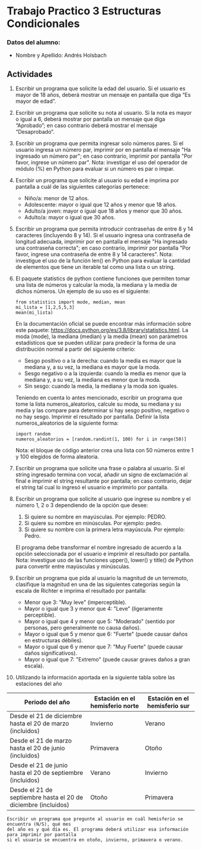 # Trabajo Practico 3 Estructuras Condicionales

### Datos del alumno:

* Nombre y Apellido: Andrés Holsbach 


## Actividades

1.  Escribir un programa que solicite la edad del usuario. Si el usuario es mayor de 18 años, deberá mostrar un mensaje en pantalla que diga “Es mayor de edad”.

2.  Escribir un programa que solicite su nota al usuario. Si la nota es mayor o igual a 6, deberá mostrar por pantalla un mensaje que diga “Aprobado”; en caso contrario deberá mostrar el mensaje “Desaprobado”.

3.  Escribir un programa que permita ingresar solo números pares. Si el usuario ingresa un número par, imprimir por en pantalla el mensaje "Ha ingresado un número par"; en caso contrario, imprimir por pantalla "Por favor, ingrese un número par". Nota: investigar el uso del operador de módulo (%) en Python para evaluar si un número es par o impar.

4.  Escribir un programa que solicite al usuario su edad e imprima por pantalla a cuál de las siguientes categorías pertenece:
    * Niño/a: menor de 12 años.
    * Adolescente: mayor o igual que 12 años y menor que 18 años.
    * Adulto/a joven: mayor o igual que 18 años y menor que 30 años.
    * Adulto/a: mayor o igual que 30 años.

5) Escribir un programa que permita introducir contraseñas de entre 8 y 14 caracteres
(incluyendo 8 y 14). Si el usuario ingresa una contraseña de longitud adecuada, imprimir por en
pantalla el mensaje "Ha ingresado una contraseña correcta"; en caso contrario, imprimir por
pantalla "Por favor, ingrese una contraseña de entre 8 y 14 caracteres". Nota: investigue el uso
de la función len() en Python para evaluar la cantidad de elementos que tiene un iterable tal
como una lista o un string.

6) El paquete statistics de python contiene funciones que permiten tomar una lista de números
y calcular la moda, la mediana y la media de dichos números. Un ejemplo de su uso es el
siguiente:
    ```
    from statistics import mode, median, mean
    mi_lista = [1,2,5,5,3]
    mean(mi_lista)
    ````
    En la documentación oficial se puede encontrar más información sobre este paquete:
https://docs.python.org/es/3.8/library/statistics.html.
La moda (mode), la mediana (median) y la media (mean) son parámetros estadísticos que se
pueden utilizar para predecir la forma de una distribución normal a partir del siguiente criterio:
    * Sesgo positivo o a la derecha: cuando la media es mayor que la mediana y, a su vez, la
mediana es mayor que la moda.
    * Sesgo negativo o a la izquierda: cuando la media es menor que la mediana y, a su vez,
la mediana es menor que la moda.
    * Sin sesgo: cuando la media, la mediana y la moda son iguales.

    Teniendo en cuenta lo antes mencionado, escribir un programa que tome la lista
numeros_aleatorios, calcule su moda, su mediana y su media y las compare para determinar si
hay sesgo positivo, negativo o no hay sesgo. Imprimir el resultado por pantalla.
Definir la lista numeros_aleatorios de la siguiente forma:
    ```
    import random
    numeros_aleatorios = [random.randint(1, 100) for i in range(50)]
    ```
    Nota: el bloque de código anterior crea una lista con 50 números entre 1 y 100 elegidos de
forma aleatoria.

7) Escribir un programa que solicite una frase o palabra al usuario. Si el string ingresado
termina con vocal, añadir un signo de exclamación al final e imprimir el string resultante por
pantalla; en caso contrario, dejar el string tal cual lo ingresó el usuario e imprimirlo por
pantalla.

8) Escribir un programa que solicite al usuario que ingrese su nombre y el número 1, 2 o 3
dependiendo de la opción que desee:
    1. Si quiere su nombre en mayúsculas. Por ejemplo: PEDRO.
    2. Si quiere su nombre en minúsculas. Por ejemplo: pedro.
    3. Si quiere su nombre con la primera letra mayúscula. Por ejemplo: Pedro.

    El programa debe transformar el nombre ingresado de acuerdo a la opción seleccionada por el
usuario e imprimir el resultado por pantalla. Nota: investigue uso de las funciones upper(),
lower() y title() de Python para convertir entre mayúsculas y minúsculas.

9) Escribir un programa que pida al usuario la magnitud de un terremoto, clasifique la
magnitud en una de las siguientes categorías según la escala de Richter e imprima el resultado
por pantalla:
    * Menor que 3: "Muy leve" (imperceptible).
    * Mayor o igual que 3 y menor que 4: "Leve" (ligeramente perceptible).
    * Mayor o igual que 4 y menor que 5: "Moderado" (sentido por personas, pero
generalmente no causa daños).
    * Mayor o igual que 5 y menor que 6: "Fuerte" (puede causar daños en estructuras
débiles).
    * Mayor o igual que 6 y menor que 7: "Muy Fuerte" (puede causar daños significativos).
    * Mayor o igual que 7: "Extremo" (puede causar graves daños a gran escala).

10) Utilizando la información aportada en la siguiente tabla sobre las estaciones del año

|           Periodo del año                                      | Estación en el hemisferio norte | Estación en el hemisferio sur |
|----------------------------------------------------------------|---------------------------------|-------------------------------|
| Desde el 21 de diciembre hasta el 20 de marzo (incluidos)      |         Invierno                |         Verano                |
| Desde el 21 de marzo hasta el 20 de junio (incluidos)          |         Primavera               |         Otoño                 |
| Desde el 21 de junio hasta el 20 de septiembre (incluidos)     |         Verano                  |         Invierno              |
| Desde el 21 de septiembre hasta el 20 de diciembre (incluidos) |         Otoño                   |        Primavera              |


    Escribir un programa que pregunte al usuario en cuál hemisferio se encuentra (N/S), qué mes
    del año es y qué día es. El programa deberá utilizar esa información para imprimir por pantalla
    si el usuario se encuentra en otoño, invierno, primavera o verano.
